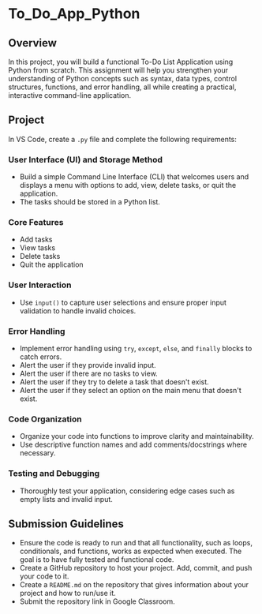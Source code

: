 # To_Do_App_Python

## Overview
In this project, you will build a functional To-Do List Application using Python from scratch. This assignment will help you strengthen your understanding of Python concepts such as syntax, data types, control structures, functions, and error handling, all while creating a practical, interactive command-line application.

## Project
In VS Code, create a `.py` file and complete the following requirements:

### User Interface (UI) and Storage Method
- Build a simple Command Line Interface (CLI) that welcomes users and displays a menu with options to add, view, delete tasks, or quit the application.
- The tasks should be stored in a Python list.

### Core Features
- Add tasks
- View tasks
- Delete tasks
- Quit the application

### User Interaction
- Use `input()` to capture user selections and ensure proper input validation to handle invalid choices.

### Error Handling
- Implement error handling using `try`, `except`, `else`, and `finally` blocks to catch errors.
- Alert the user if they provide invalid input.
- Alert the user if there are no tasks to view.
- Alert the user if they try to delete a task that doesn't exist.
- Alert the user if they select an option on the main menu that doesn't exist.

### Code Organization
- Organize your code into functions to improve clarity and maintainability.
- Use descriptive function names and add comments/docstrings where necessary.

### Testing and Debugging
- Thoroughly test your application, considering edge cases such as empty lists and invalid input.

## Submission Guidelines
- Ensure the code is ready to run and that all functionality, such as loops, conditionals, and functions, works as expected when executed. The goal is to have fully tested and functional code.
- Create a GitHub repository to host your project. Add, commit, and push your code to it.
- Create a `README.md` on the repository that gives information about your project and how to run/use it.
- Submit the repository link in Google Classroom.
